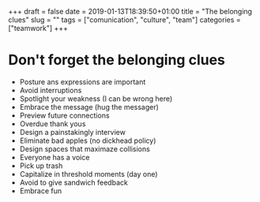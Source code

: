 +++ 
draft = false
date = 2019-01-13T18:39:50+01:00
title = "The belonging clues"
slug = "" 
tags = ["comunication", "culture", "team"]
categories = ["teamwork"]
+++

# Don't forget the belonging clues

- Posture ans expressions are important
- Avoid interruptions
- Spotlight your weakness (I can be wrong here)
- Embrace the message (hug the messager)
- Preview future connections
- Overdue thank yous
- Design a painstakingly interview
- Eliminate bad apples (no dickhead policy)
- Design spaces that maximaze collisions
- Everyone has a voice
- Pick up trash
- Capitalize in threshold moments (day one)
- Avoid to give sandwich feedback
- Embrace fun
